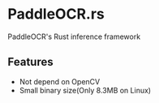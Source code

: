 # PaddleOCR.rs

PaddleOCR's Rust inference framework

## Features

- Not depend on OpenCV
- Small binary size(Only 8.3MB on Linux)